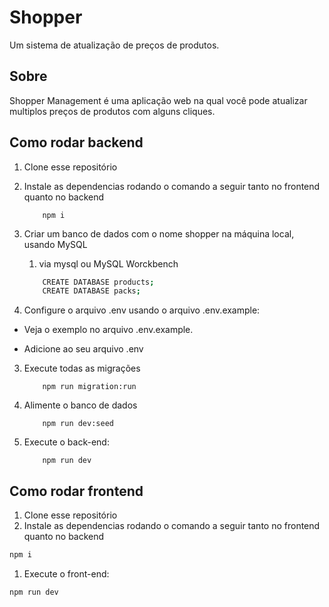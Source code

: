 # Shopper

Um sistema de atualização de preços de produtos.



## Sobre

Shopper Management é uma aplicação web na qual você pode atualizar multiplos preços de produtos com alguns cliques.

## Como rodar backend

1. Clone esse repositório
2. Instale as dependencias rodando o comando a seguir tanto no frontend quanto no backend

    ```bach
        npm i
    ```

1. Criar um banco de dados com o nome shopper na máquina local, usando MySQL
    1. via mysql ou MySQL Worckbench

    ```bash
        CREATE DATABASE products;
        CREATE DATABASE packs;
    ```

2. Configure o arquivo .env usando o arquivo .env.example:

- Veja o exemplo no arquivo .env.example.

- Adicione ao seu arquivo .env

3. Execute todas as migrações

    ```bach
        npm run migration:run
    ```

1. Alimente o banco de dados

    ```bach
        npm run dev:seed
    ```

1. Execute o back-end:

    ```bach
        npm run dev
    ```



## Como rodar frontend

1. Clone esse repositório
2. Instale as dependencias rodando o comando a seguir tanto no frontend quanto no backend

```bash
npm i
```

1. Execute o front-end:

```
npm run dev
```